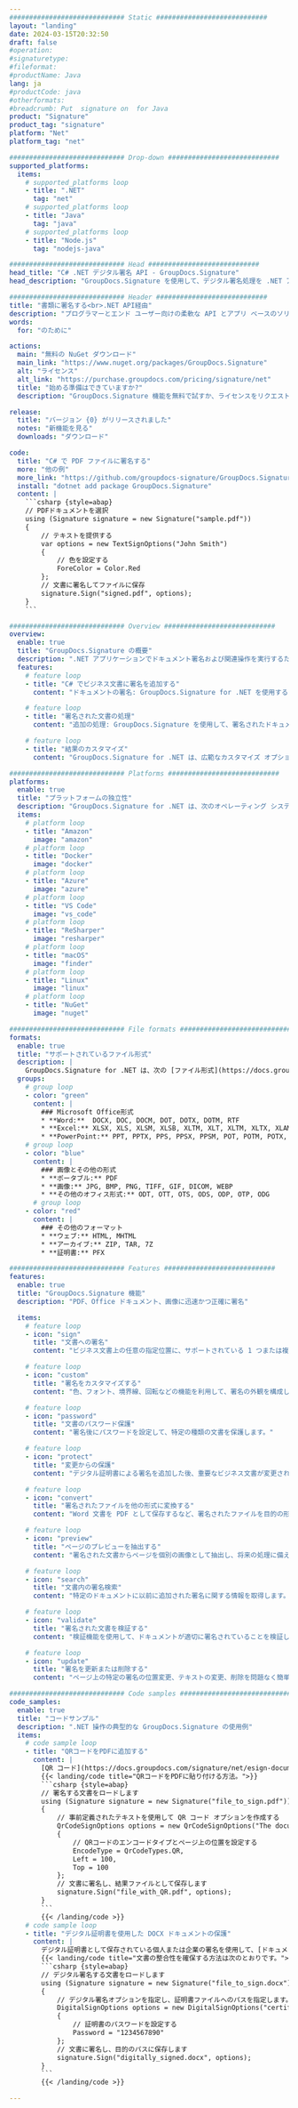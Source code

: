 ```yaml
---
############################# Static ############################
layout: "landing"
date: 2024-03-15T20:32:50
draft: false
#operation: 
#signaturetype: 
#fileformat: 
#productName: Java
lang: ja
#productCode: java
#otherformats: 
#breadcrumb: Put  signature on  for Java
product: "Signature"
product_tag: "signature"
platform: "Net"
platform_tag: "net"

############################# Drop-down ############################
supported_platforms:
  items:
    # supported_platforms loop
    - title: ".NET"
      tag: "net"
    # supported_platforms loop
    - title: "Java"
      tag: "java"
    # supported_platforms loop
    - title: "Node.js"
      tag: "nodejs-java"

############################# Head ############################
head_title: "C# .NET デジタル署名 API - GroupDocs.Signature"
head_description: "GroupDocs.Signature を使用して、デジタル署名処理を .NET アプリに統合します。署名を使用してファイルを迅速かつ効率的に保護します。"

############################# Header ############################
title: "書類に署名する<br>.NET API経由"
description: "プログラマーとエンド ユーザー向けの柔軟な API とアプリ ベースのソリューションを使用して、任意のプラットフォームでデジタル ドキュメントと画像に署名します。"
words:
  for: "のために"

actions:
  main: "無料の NuGet ダウンロード"
  main_link: "https://www.nuget.org/packages/GroupDocs.Signature"
  alt: "ライセンス"
  alt_link: "https://purchase.groupdocs.com/pricing/signature/net"
  title: "始める準備はできていますか?"
  description: "GroupDocs.Signature 機能を無料で試すか、ライセンスをリクエストしてください"

release:
  title: "バージョン {0} がリリースされました"
  notes: "新機能を見る"
  downloads: "ダウンロード"

code:
  title: "C# で PDF ファイルに署名する"
  more: "他の例"
  more_link: "https://github.com/groupdocs-signature/GroupDocs.Signature-for-.NET"
  install: "dotnet add package GroupDocs.Signature"
  content: |
    ```csharp {style=abap}   
    // PDFドキュメントを選択
    using (Signature signature = new Signature("sample.pdf"))
    {
        // テキストを提供する
        var options = new TextSignOptions("John Smith")
        {
            // 色を設定する
            ForeColor = Color.Red
        };
        // 文書に署名してファイルに保存
        signature.Sign("signed.pdf", options);
    }
    ```

############################# Overview ############################
overview:
  enable: true
  title: "GroupDocs.Signature の概要"
  description: ".NET アプリケーションでドキュメント署名および関連操作を実行するための API"
  features:
    # feature loop
    - title: "C# でビジネス文書に署名を追加する"
      content: "ドキュメントの署名: GroupDocs.Signature for .NET を使用すると、テキスト、画像、バーコード、デジタル証明書などのさまざまな種類の署名を PDF ドキュメントや Office ドキュメントに追加できます。この API を使用すると、非表示のメタデータを含むほぼすべてのデータ型でドキュメントに署名できます。"

    # feature loop
    - title: "署名された文書の処理"
      content: "追加の処理: GroupDocs.Signature を使用して、署名されたドキュメントに対して強力な操作を実行できます。これには、ビジネス文書内の既存の署名を検索し、特定の基準を使用して検証することが含まれます。さらに、この .NET API を通じてドキュメント情報を取得し、ページをプレビューすることができます。"

    # feature loop
    - title: "結果のカスタマイズ"
      content: "GroupDocs.Signature for .NET は、広範なカスタマイズ オプションを提供します。文書ページ上の任意の場所に署名を正確に配置し、さまざまな設定を使用して外観を調整できます。さらに、この API は、処理されたドキュメントを幅広いサポート形式で保存することをサポートします。"

############################# Platforms ############################
platforms:
  enable: true
  title: "プラットフォームの独立性"
  description: "GroupDocs.Signature for .NET は、次のオペレーティング システム、フレームワーク、パッケージ マネージャーをサポートしています。"
  items:
    # platform loop
    - title: "Amazon"
      image: "amazon"
    # platform loop
    - title: "Docker"
      image: "docker"
    # platform loop
    - title: "Azure"
      image: "azure"
    # platform loop
    - title: "VS Code"
      image: "vs_code"
    # platform loop
    - title: "ReSharper"
      image: "resharper"
    # platform loop
    - title: "macOS"
      image: "finder"
    # platform loop
    - title: "Linux"
      image: "linux"
    # platform loop
    - title: "NuGet"
      image: "nuget"

############################# File formats ############################
formats:
  enable: true
  title: "サポートされているファイル形式"
  description: |
    GroupDocs.Signature for .NET は、次の [ファイル形式](https://docs.groupdocs.com/signature/net/supported-document-formats/) での操作をサポートします。
  groups:
    # group loop
    - color: "green"
      content: |
        ### Microsoft Office形式
        * **Word:**  DOCX, DOC, DOCM, DOT, DOTX, DOTM, RTF
        * **Excel:** XLSX, XLS, XLSM, XLSB, XLTM, XLT, XLTM, XLTX, XLAM, SXC, SpreadsheetML
        * **PowerPoint:** PPT, PPTX, PPS, PPSX, PPSM, POT, POTM, POTX, PPTM
    # group loop
    - color: "blue"
      content: |
        ### 画像とその他の形式
        * **ポータブル:** PDF
        * **画像:** JPG, BMP, PNG, TIFF, GIF, DICOM, WEBP
        * **その他のオフィス形式:** ODT, OTT, OTS, ODS, ODP, OTP, ODG
      # group loop
    - color: "red"
      content: |
        ### その他のフォーマット
        * **ウェブ:** HTML, MHTML
        * **アーカイブ:** ZIP, TAR, 7Z
        * **証明書:** PFX

############################# Features ############################
features:
  enable: true
  title: "GroupDocs.Signature 機能"
  description: "PDF、Office ドキュメント、画像に迅速かつ正確に署名"

  items:
    # feature loop
    - icon: "sign"
      title: "文書への署名"
      content: "ビジネス文書上の任意の指定位置に、サポートされている 1 つまたは複数の種類の署名を正確に追加します。"

    # feature loop
    - icon: "custom"
      title: "署名をカスタマイズする"
      content: "色、フォント、境界線、回転などの機能を利用して、署名の外観を構成します。"

    # feature loop
    - icon: "password"
      title: "文書のパスワード保護"
      content: "署名後にパスワードを設定して、特定の種類の文書を保護します。"

    # feature loop
    - icon: "protect"
      title: "変更からの保護"
      content: "デジタル証明書による署名を追加した後、重要なビジネス文書が変更されるのを防ぎます。"

    # feature loop
    - icon: "convert"
      title: "署名されたファイルを他の形式に変換する"
      content: "Word 文書を PDF として保存するなど、署名されたファイルを目的の形式に変換します。"

    # feature loop
    - icon: "preview"
      title: "ページのプレビューを抽出する"
      content: "署名された文書からページを個別の画像として抽出し、将来の処理に備えます。"

    # feature loop
    - icon: "search"
      title: "文書内の署名検索"
      content: "特定のドキュメントに以前に追加された署名に関する情報を取得します。"

    # feature loop
    - icon: "validate"
      title: "署名された文書を検証する"
      content: "検証機能を使用して、ドキュメントが適切に署名されていることを検証します。"

    # feature loop
    - icon: "update"
      title: "署名を更新または削除する"
      content: "ページ上の特定の署名の位置変更、テキストの変更、削除を問題なく簡単に行うことができます。"

############################# Code samples ############################
code_samples:
  enable: true
  title: "コードサンプル"
  description: ".NET 操作の典型的な GroupDocs.Signature の使用例"
  items:
    # code sample loop
    - title: "QRコードをPDFに追加する"
      content: |
        [QR コード](https://docs.groupdocs.com/signature/net/esign-document-with-qr-code-signature/) を PDF ドキュメントの特定のページに追加すると、ビジネス プロセスを強化できます。 以下は、GroupDocs.Signature を使用して QR コードを追加する方法の例です。
        {{< landing/code title="QRコードをPDFに貼り付ける方法。">}}
        ```csharp {style=abap}
        // 署名する文書をロードします
        using (Signature signature = new Signature("file_to_sign.pdf"))
        {
            // 事前定義されたテキストを使用して QR コード オプションを作成する
            QrCodeSignOptions options = new QrCodeSignOptions("The document is approved by John Smith")
            {
                // QRコードのエンコードタイプとページ上の位置を設定する
                EncodeType = QrCodeTypes.QR,
                Left = 100,
                Top = 100
            };
            // 文書に署名し、結果ファイルとして保存します
            signature.Sign("file_with_QR.pdf", options);
        }
        ```
        {{< /landing/code >}}
    # code sample loop
    - title: "デジタル証明書を使用した DOCX ドキュメントの保護"
      content: |
        デジタル証明書として保存されている個人または企業の署名を使用して、[ドキュメントを保護](https://docs.groupdocs.com/signature/net/esign-document-with-digital-signature/) できます。 このような保護されたドキュメントは、署名を無効にすることなく変更することはできません。
        {{< landing/code title="文書の整合性を確保する方法は次のとおりです。">}}
        ```csharp {style=abap}   
        // デジタル署名する文書をロードします
        using (Signature signature = new Signature("file_to_sign.docx"))
        {
            // デジタル署名オプションを指定し、証明書ファイルへのパスを指定します。
            DigitalSignOptions options = new DigitalSignOptions("certificate.pfx")
            {
                // 証明書のパスワードを設定する
                Password = "1234567890"
            };
            // 文書に署名し、目的のパスに保存します
            signature.Sign("digitally_signed.docx", options);
        }
        ```
        {{< /landing/code >}}

---
```

